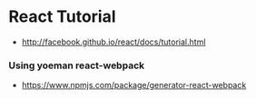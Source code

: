 # React Tutorial

- http://facebook.github.io/react/docs/tutorial.html


### Using yoeman react-webpack

- https://www.npmjs.com/package/generator-react-webpack